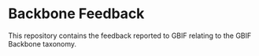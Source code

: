 # Backbone Feedback

This repository contains the feedback reported to GBIF relating to the GBIF Backbone taxonomy.

